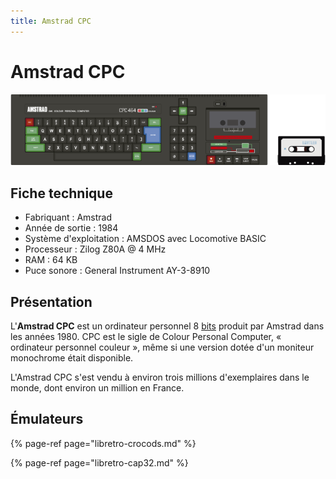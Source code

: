 ```yaml
---
title: Amstrad CPC
---
```


# Amstrad CPC

![](./amstrad-cpc/image%20%28340%29.png)

## Fiche technique

* Fabriquant : Amstrad
* Année de sortie : 1984
* Système d'exploitation : AMSDOS avec Locomotive BASIC
* Processeur : Zilog Z80A @ 4 MHz
* RAM : 64 KB
* Puce sonore : General Instrument AY-3-8910

## Présentation

L'**Amstrad CPC** est un ordinateur personnel 8 [bits](https://fr.wikipedia.org/wiki/Bit_%28informatique%29) produit par Amstrad dans les années 1980. CPC est le sigle de Colour Personal Computer, « ordinateur personnel couleur », même si une version dotée d'un moniteur monochrome était disponible.

L'Amstrad CPC s'est vendu à environ trois millions d'exemplaires dans le monde, dont environ un million en France.

## Émulateurs

{% page-ref page="libretro-crocods.md" %}

{% page-ref page="libretro-cap32.md" %}

